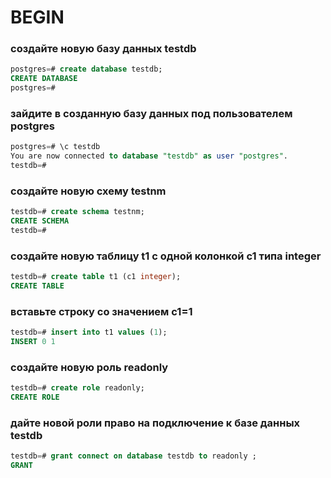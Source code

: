 # BEGIN
### создайте новую базу данных testdb

```sql
postgres=# create database testdb;
CREATE DATABASE
postgres=#
```
### зайдите в созданную базу данных под пользователем postgres
```sql
postgres=# \c testdb
You are now connected to database "testdb" as user "postgres".
testdb=#
```
### создайте новую схему testnm
```sql
testdb=# create schema testnm;
CREATE SCHEMA
testdb=#
```
### создайте новую таблицу t1 с одной колонкой c1 типа integer
```sql
testdb=# create table t1 (c1 integer);
CREATE TABLE
```
### вставьте строку со значением c1=1
```sql
testdb=# insert into t1 values (1);
INSERT 0 1
```
### создайте новую роль readonly
```sql
testdb=# create role readonly;
CREATE ROLE
```
### дайте новой роли право на подключение к базе данных testdb
```sql
testdb=# grant connect on database testdb to readonly ;
GRANT
```

